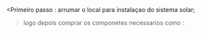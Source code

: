 <Primeiro passo : arrumar o local para instalaçao do sistema solar; 
>logo depois comprar os componetes necessarios como : 
